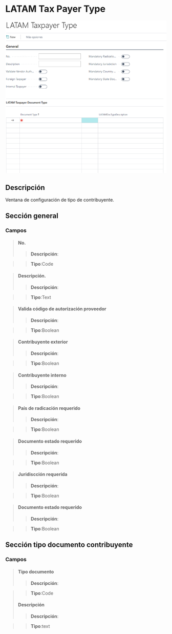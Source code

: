 # LATAM Tax Payer Type
![Ventana de configuración de tipo de contribuyente](../../Imagenes/LATAM-TaxPayerType-MainPage.PNG)
## Descripción
Ventana de configuración de tipo de contribuyente.

## Sección general
### Campos

>#### No.
>>**Descripción**: 

>>**Tipo**:Code

>#### Descripción.
>>**Descripción**: 

>>**Tipo**:Text

>#### Valida código de autorización proveedor
>>**Descripción**: 

>>**Tipo**:Boolean

>#### Contribuyente exterior
>>**Descripción**: 

>>**Tipo**:Boolean

>#### Contribuyente interno
>>**Descripción**: 

>>**Tipo**:Boolean

>#### País de radicación requerido
>>**Descripción**: 

>>**Tipo**:Boolean

>#### Documento estado requerido
>>**Descripción**: 

>>**Tipo**:Boolean

>#### Juridiscción requerida
>>**Descripción**: 

>>**Tipo**:Boolean

>#### Documento estado requerido
>>**Descripción**: 

>>**Tipo**:Boolean

## Sección tipo documento contribuyente
### Campos
>#### Tipo documento
>>**Descripción**: 
	
	
>>**Tipo**:Code
>#### Descripción
>>**Descripción**: 
	
	
>>**Tipo**:text